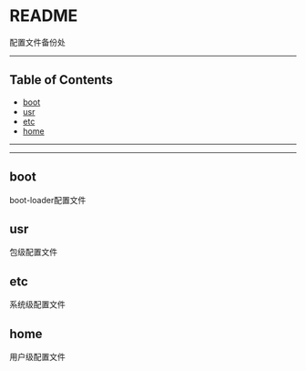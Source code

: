 # README

配置文件备份处

---

## Table of Contents

<!-- vim-markdown-toc GFM -->

* [boot](#boot)
* [usr](#usr)
* [etc](#etc)
* [home](#home)

<!-- vim-markdown-toc -->

---

---

## boot

boot-loader配置文件

## usr

包级配置文件

## etc

系统级配置文件

## home

用户级配置文件
